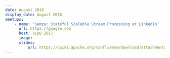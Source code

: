 ```yaml
---
date: August 2018
display_date: August 2018
meetups:
    - name: 'Samza: Stateful Scalable Stream Processing at LinkedIn'
      url: https://google.com
      host: VLDB 2017
      image: 
      slides:
          url: https://cwiki.apache.org/confluence/download/attachments/51812876/VLDB%20Samza%20Paper%202017.pptx?version=1&modificationDate=1505153720000&api=v2
---
```

<!--
   Licensed to the Apache Software Foundation (ASF) under one or more
   contributor license agreements.  See the NOTICE file distributed with
   this work for additional information regarding copyright ownership.
   The ASF licenses this file to You under the Apache License, Version 2.0
   (the "License"); you may not use this file except in compliance with
   the License.  You may obtain a copy of the License at

       http://www.apache.org/licenses/LICENSE-2.0

   Unless required by applicable law or agreed to in writing, software
   distributed under the License is distributed on an "AS IS" BASIS,
   WITHOUT WARRANTIES OR CONDITIONS OF ANY KIND, either express or implied.
   See the License for the specific language governing permissions and
   limitations under the License.
-->